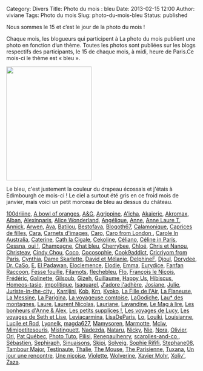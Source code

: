 Category: Divers
Title: Photo du mois : bleu
Date: 2013-02-15 12:00
Author: viviane
Tags: Photo du mois
Slug: photo-du-mois-bleu
Status: published

Nous sommes le 15 et c’est le jour de la photo du mois !

Chaque mois, les blogueurs qui participent à La photo du mois publient une photo en fonction d’un thème. Toutes les photos sont publiées sur les blogs respectifs des participants, le 15 de chaque mois, à midi, heure de Paris.Ce mois-ci le thème est « bleu ».

<a href="http://www.viviane-voyages.com/wp-content/uploads/2013/02/2013-01-26-12.22.24-e1360887829737.jpg"><img class="aligncenter size-medium wp-image-2685" title="Chateau d'Edimbourgh" src="http://www.viviane-voyages.com/wp-content/uploads/2013/02/2013-01-26-12.22.24-e1360887829737-225x300.jpg" alt="" width="225" height="300" /></a>

Le bleu, c'est justement la couleur du drapeau écossais et j'étais à Edimbourgh ce mois-ci ! Le ciel a surtout été gris en ce froid mois de janvier, mais voici un petit morceau de bleu au dessus du château.

<a href="http://www.reverdailleurs.com" target="_blank">100driiine</a>, <a href="http://www.abowloforanges.com/fr/ " target="_blank">A bowl of oranges</a>, <a href="http://grenoblequebec.blogspot.ca/search/label/Photos%20du%20mois" target="_blank">A&amp;G</a>, <a href="http://cultureetpapotage.blogspot.com/" target="_blank">Agrippine</a>, <a href="http://leblogdekat.com " target="_blank">A'icha</a>, <a href="http://akai-inthesky.blogspot.com" target="_blank">Akaieric</a>, <a href="http://denisdanzephotographe.wordpress.com/" target="_blank">Akromax</a>, <a href="http://cocovin.net/" target="_blank">Alban</a>, <a href="http://blogs.paris.fr/unitedstatesofparis" target="_blank">Alexinparis</a>, <a href="http://wonderlandalice.wordpress.com/ " target="_blank">Alice Wonderland</a>, <a href="http://chroniqueduncongeparental.wordpress.com/category/la-photo-du-mois/" target="_blank">Angélique</a>, <a href="http://anne-tranche-de-vie.over-blog.com/categorie-11390539.html" target="_blank">Anne</a>, <a href="http://www.annelauret.com/search/label/La%20photo%20du%20mois" target="_blank">Anne Laure T</a>, <a href="http://www.perezannik.org/archives/photo_du_mois/index.html" target="_blank">Annick</a>, <a href="http://www.chiffonsandco.fr" target="_blank">Arwen</a>, <a href="http://www.connais-toi-toi-meme.biz" target="_blank">Ava</a>, <a href="http://www.batilou.org" target="_blank">Batilou</a>, <a href="http://sublime-essence.over-blog.com" target="_blank">Bestofava</a>, <a href="http://blogoth67.wordpress.com" target="_blank">Blogoth67</a>, <a href="http://calamonique.wordpress.com/" target="_blank">Calamonique</a>, <a href="http://noscapricesdefilles.blogspot.fr/" target="_blank">Caprices de filles</a>, <a href="http://c-est-reparti.blogspot.com/" target="_blank">Cara</a>, <a href="http://www.carnetsdimages.org" target="_blank">Carnets d'images</a>, <a href="http://letohubohudecaro.canalblog.com" target="_blank">Caro</a>, <a href="http://ohmypetitpois.blogspot.fr" target="_blank">Caro from London </a>, <a href="https://fromaustraliawl.wordpress.com/category/les-rdv-du-blog/" target="_blank">Carole In Australia</a>, <a href="http://catdeschamps.blogspot.fr/" target="_blank">Caterine</a>, <a href="http://naomietbella.canalblog.com" target="_blank">Cath la Cigale</a>, <a href="http://www.cekoline.tumblr.com" target="_blank">Cekoline</a>, <a href="http://poutineettartiflette.blogspot.com" target="_blank">Céliano</a>, <a href="http://frenchiesinparis.over-blog.com" target="_blank">Céline in Paris</a>, <a href="http://cessnaoui.canalblog.com/" target="_blank">Cessna, oui !</a>, <a href="http://champagnefraise.wordpress.com" target="_blank">Champagne</a>, <a href="http://reverieschatbleu.canalblog.com/" target="_blank">Chat bleu</a>, <a href="http://cherrybee-a-montreal.blogspot.com" target="_blank">Cherrybee</a>, <a href="http://mysweetescape.fr/" target="_blank">Chloé</a>, <a href="http://auvergnatsducanada.blogspot.com" target="_blank">Chris et Nanou</a>, <a href="http://christeav.wordpress.com" target="_blank">Christeav</a>, <a href="http://cindychouamontreal.blogspot.ca/search/label/Photo%20du%20mois" target="_blank">Cindy Chou</a>, <a href="http://vintagegirltrips.canalblog.com" target="_blank">Coco</a>, <a href="http://cocosophie.over-blog.com/" target="_blank">Cocosophie</a>, <a href="http://cook9addict.over-blog.com" target="_blank">Cook9addict</a>, <a href="http://www.cricriyomfromparis.com/search/label/La%20photo%20du%20mois" target="_blank">Cricriyom from Paris</a>, <a href="http://www.boeingbleudemer.com" target="_blank">Cynthia</a>, <a href="http://dameskarlette.blogspot.fr" target="_blank">Dame Skarlette</a>, <a href="http://davidmelaniequebec.blogspot.fr/" target="_blank">David et Mélanie</a>, <a href="http://mapassionbento.blogspot.fr/" target="_blank">DelphineF</a>, <a href="http://life-is-a-bombon.blogspot.fr/search/label/photo%20du%20mois" target="_blank">Djoul</a>, <a href="http://grainedememere.blogspot.ca/search/label/La%20photo%20du%20mois" target="_blank">Dorydee</a>, <a href="http://cestpasmoijeljure.wordpress.com/la-photo-du-mois/" target="_blank">Dr. CaSo</a>, <a href="http://histoiresdeux.blogspot.com" target="_blank">E</a>, <a href="http://elpadawan.wordpress.com/category/what-quoi/pic-of-the-month-photo-du-mois" target="_blank">El Padawan</a>, <a href="http://clemencebdc.wordpress.com/category/photo-du-mois/ " target="_blank">Eloclemence</a>, <a href="http://foodforthoughtandmore.wordpress.com/" target="_blank">Elodie</a>, <a href="http://www.jyreflechis.com/tag/la-photo-du-mois/" target="_blank">Emma</a>, <a href="http://occident-express.hautetfort.com" target="_blank">Eurydice</a>, <a href="http://fanfanraccoons.blogspot.com" target="_blank">Fanfan Raccoon</a>, <a href="http://52moments.canalblog.com/" target="_blank">Fesse fouille</a>, <a href="http://filamots.wordpress.com" target="_blank">Filamots</a>, <a href="http://flechebleu77.tumblr.com" target="_blank">flechebleu</a>, <a href="http://doubspays.wordpress.com" target="_blank">Flo</a>, <a href="http://vudubalcon.blogspot.fr/search/label/Photo%20du%20mois" target="_blank">François le Niçois</a>, <a href="http://zoursland.com" target="_blank">Frédéric</a>, <a href="http://galinette-dezailes.blogspot.fr/" target="_blank">Galinette</a>, <a href="http://www.legaletas.net/blog/index.php" target="_blank">Gilsoub</a>, <a href="http://cyberdilou.canalblog.com" target="_blank">Gizeh</a>, <a href="http://vraiefiction.blogspot.com" target="_blank">Guillaume</a>, <a href="http://happyusbook.blogspot.fr/ " target="_blank">Happy Us</a>, <a href="http://hibiscusblog.net/category/la-photo-du-mois-2" target="_blank">Hibiscus</a>, <a href="http://homeos-tasie.blogspot.fr/" target="_blank">Homeos-tasie</a>, <a href="http://impolitique.com/" target="_blank">impolitique</a>, <a href="http://isaquarel.canalblog.com/archives/la_photo_du_mois/index.html" target="_blank">Isaquarel</a>, <a href="http://jadorejadhere.canalblog.com/" target="_blank">J'adore j'adhère</a>, <a href="http://lachataignesauvage.over-blog.com/categorie-12516589.html" target="_blank">Josiane</a>, <a href="http://colibribleu.blogspot.fr/" target="_blank">Julie</a>, <a href="http://www.juriste-in-the-city.fr/" target="_blank">Juriste-in-the-city </a>, <a href="http://zoewahl.ch/blog" target="_blank">Karrijini</a>, <a href="http://www.kobaitchi.com/tag/photo%20du%20mois" target="_blank">Kob</a>, <a href="http://krn-defouloir.blogspot.com" target="_blank">Krn</a>, <a href="http://monpetitjapon.blogspot.com" target="_blank">Kyoko</a>, <a href="http://www.lafilledelair.com/blog/la-photo-du-mois/" target="_blank">La Fille de l'Air</a>, <a href="http://www.carnetsduneflaneuse.fr" target="_blank">La Flaneuse</a>, <a href="http://messineaventure.canalblog.com/archives/la_photo_du_mois/index.html" target="_blank">La Messine</a>, <a href="http://souslecieldeparis.fr/category/la-photo-du-mois/" target="_blank">La Parigina</a>, <a href="http://voyageusecomtoise.wordpress.com/tag/photo-du-mois/" target="_blank">La voyageuse comtoise</a>, <a href="http://lagodiche.fr" target="_blank">LaGodiche</a>, <a href="http://laudesmontagnes.wordpress.com/" target="_blank">Lau* des montagnes</a>, <a href="http://maptitemaisonenquebecquie.blogspot.ca/search/label/photo%20du%20mois" target="_blank">Laure</a>, <a href="http://www.malaxi.net" target="_blank">Laurent Nicolas</a>, <a href="http://a.nous.les.caribous.over-blog.com/categorie-12329056.html" target="_blank">Lauriane</a>, <a href="http://lorgnettedunjour.canalblog.com/" target="_blank">Lavandine</a>, <a href="http://www.lemagalire.fr" target="_blank">Le Mag à lire</a>, <a href="http://www.lesbonheurs.fr/" target="_blank">Les bonheurs d'Anne &amp; Alex</a>, <a href="http://marisse.hautetfort.com/" target="_blank">Les petits supplices !</a>, <a href="http://lesvoyagesdelucy.over-blog.com/categorie-12302834.html" target="_blank">Les voyages de Lucy</a>, <a href="http://www.sethetlise.com" target="_blank">Les voyages de Seth et Lise</a>, <a href="http://www.leviacarmina.fr" target="_blank">Leviacarmina</a>, <a href="http://www.lisadeparis.ch/articles/bonus/la-photo-du-mois/" target="_blank">LisaDeParis</a>, <a href="http://lorrainecarpentier.wordpress.com/" target="_blank">Lo</a>, <a href="http://365photos2011nous4.tumblr.com/" target="_blank">Louiki</a>, <a href="http://grandereveuse.fr/" target="_blank">Louisianne</a>, <a href="http://www.destination-montreal.net" target="_blank">Lucile et Rod</a>, <a href="http://lyonelkaufmann.ch/Blog/category/blogcafe/photo-du-mois/" target="_blank">Lyonelk</a>, <a href="http://anteketborka.blogspot.com" target="_blank">magda627</a>, <a href="http://chezmamysoren.over-blog.com" target="_blank">Mamysoren</a>, <a href="http://le-tour-du-monde-de-la-marmotte.over-blog.com/" target="_blank">Marmotte</a>, <a href="http://mclw.wordpress.com" target="_blank">Mclw</a>, <a href="http://lapetiteviedemi.over-blog.com" target="_blank">Mimipetitesouris</a>, <a href="http://mistinguettalli.blogspot.com" target="_blank">Mistinguett</a>, <a href="http://lespetitspapiersdenadezda.blogspot.be" target="_blank">Nadezda</a>, <a href="http://blog.nataru.fr" target="_blank">Nataru</a>, <a href="http://clicpassion.canalblog.com" target="_blank">Nicky</a>, <a href="http://dans-ma-bulle-365.tumblr.com/" target="_blank">Nie</a>, <a href="http://par.les.yeux.de.nora.over-blog.com/categorie-12217507.html" target="_blank">Nora</a>, <a href="http://www.olivierdemontreal.eu/blogue3/tag/photo-du-mois/" target="_blank">Olivier</a>, <a href="http://orichan.canalblog.com/archives/photo_du_mois/index.html" target="_blank">Ori</a>, <a href="http://patquebec.blogspot.be/" target="_blank">Pat Québec</a>, <a href="http://www.photo-tuto.fr" target="_blank">Photo Tuto</a>, <a href="http://pilisi.over-blog.com/categorie-12387113.html" target="_blank">Pilisi</a>, <a href="http://renepaulhenry.blogspot.com" target="_blank">Renepaulhenry</a>, <a href="http://Scarolles-and-co.blogspot.com" target="_blank">scarolles-and-co </a>, <a href="http://sgiworld.blogspot.com" target="_blank">Sébastien</a>, <a href="http://www.sephiraph.be" target="_blank">Sephiraph</a>, <a href="http://sinuaisons.wordpress.com/category/la-photo-du-mois/" target="_blank">Sinuaisons</a>, <a href="http://www.annexedeskipi.blogspot.com" target="_blank">Skipi</a>, <a href="http://cigaletfourmi.blogspot.com" target="_blank">Solveig</a>, <a href="http://www.sophierififi.com/" target="_blank">Sophie Rififi</a>, <a href="http://provincecanadienne.blogspot.ca/search/label/Photo%20du%20mois" target="_blank">Stephane08</a>, <a href="http://tambour-major.blogspot.com.ar/search/label/La/photo/du/mois" target="_blank">Tambour Major</a>, <a href="http://testinauteathome.over-blog.com/" target="_blank">Testinaute</a>, <a href="http://macatou.wordpress.com/" target="_blank">Thalie</a>, <a href="http://mouseandfrog.wordpress.com" target="_blank">The Mouse</a>, <a href="http://theparisienne.fr" target="_blank">The Parisienne</a>, <a href="http://tuxana.blogspot.ca/" target="_blank">Tuxana</a>, <a href="http://www.unjour-unerencontre.com/london" target="_blank">Un jour une rencontre</a>, <a href="http://www.journaldunenicoise.com" target="_blank">Une niçoise</a>, <a href="http://www.leshumeursdeviolette.over-blog.com" target="_blank">Violette</a>, <a href="http://sebdanzephotographe.wordpress.com/category/photo-du-mois/" target="_blank">Wolverine</a>, <a href="http://www.xaviermohr.com" target="_blank">Xavier Mohr</a>, <a href="http://xoliv.blogspot.fr/search/label/Photodumois" target="_blank">Xoliv'</a>, <a href="http://zazaetsesfantaisies.blogspot.fr/" target="_blank">Zaza</a>.